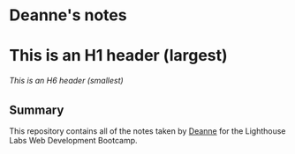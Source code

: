 # Deanne's notes
# This is an H1 header (largest)
###### This is an H6 header (smallest)

## Summary 

This repository contains all of the notes taken by [Deanne](https://github.com/DeanneL) for the Lighthouse Labs Web Development Bootcamp.
